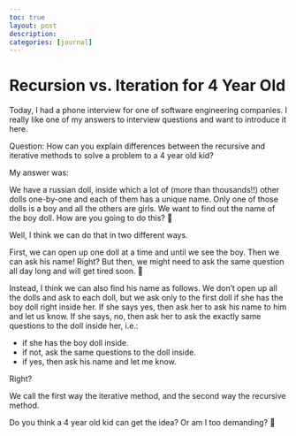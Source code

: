```yaml
---
toc: true
layout: post
description:
categories: [journal]
---
```

# Recursion vs. Iteration for 4 Year Old

Today, I had a phone interview for one of software engineering companies. I really like one of my answers to interview questions and want to introduce it here.

Question: How can you explain differences between the recursive and iterative methods to solve a problem to a 4 year old kid?

My answer was:

We have a russian doll, inside which a lot of (more than thousands!!) other dolls one-by-one and each of them has a unique name. Only one of those dolls is a boy and all the others are girls. We want to find out the name of the boy doll. How are you going to do this? 🙂

Well, I think we can do that in two different ways.

First, we can open up one doll at a time and until we see the boy. Then we can ask his name! Right? But then, we might need to ask the same question all day long and will get tired soon. 🙁

Instead, I think we can also find his name as follows. We don’t open up all the dolls and ask to each doll, but we ask only to the first doll if she has the boy doll right inside her. If she says yes, then ask her to ask his name to him and let us know. If she says, no, then ask her to ask the exactly same questions to the doll inside her, i.e.:

* if she has the boy doll inside.
* if not, ask the same questions to the doll inside.
* if yes, then ask his name and let me know.

Right?

We call the first way the iterative method, and the second way the recursive method.

Do you think a 4 year old kid can get the idea?
Or am I too demanding? 🙂